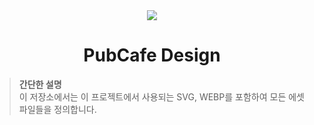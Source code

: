 <div align="center">
  <img src="https://github.com/user-attachments/assets/5ec20e4f-3689-40c4-a477-5e30bda5d705">
  <h1>PubCafe Design</h1>
</div>

> __간단한 설명__<br>
> 이 저장소에서는 이 프로젝트에서 사용되는 SVG, WEBP를 포함하여 모든 에셋 파일들을 정의합니다.
